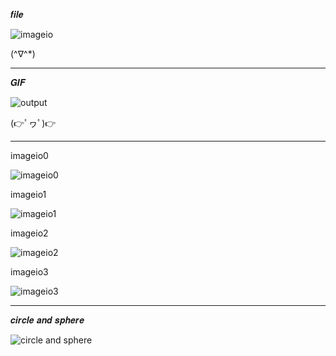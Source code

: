 𝒇𝒊𝒍𝒆

![imageio](https://github.com/noriakeivanfard/pythonClass/assets/137643989/ff11439a-2e75-43ab-aaa4-15c4b53c4419)

(^∇^*)
____________________________________________________________________________________________________________________________

𝑮𝑰𝑭

![output](https://github.com/noriakeivanfard/pythonClass/assets/137643989/a9d89577-f46b-4556-8606-a0ffd90b9666)

(👉ﾟヮﾟ)👉
_____________________________________________________________________________________________________________________________

imageio0

![imageio0](https://github.com/noriakeivanfard/pythonClass/assets/137643989/af05781e-7e15-4995-8f6c-572be1a26595)

imageio1

![imageio1](https://github.com/noriakeivanfard/pythonClass/assets/137643989/915ce33e-b0cf-4549-92d5-93a918b7f0db)

imageio2

![imageio2](https://github.com/noriakeivanfard/pythonClass/assets/137643989/8bcf1cfe-ff04-4513-b8a6-903bf7c45bc1)

imageio3

![imageio3](https://github.com/noriakeivanfard/pythonClass/assets/137643989/7b5c0582-3a38-4398-b7d0-94fa33d52e3a)

________________________________________________________________________________________________________________________

𝒄𝒊𝒓𝒄𝒍𝒆 𝒂𝒏𝒅 𝒔𝒑𝒉𝒆𝒓𝒆

![circle and sphere](https://github.com/noriakeivanfard/pythonClass/assets/137643989/c35c0540-1c41-4f61-9d4f-0721572e4b2b)

